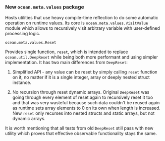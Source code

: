 ### New `ocean.meta.values` package

Hosts utilities that use heavy compile-time reflection to do some automatic
operation on runtime values. Its core is `ocean.meta.values.VisitValue` module
which allows to recursively visit arbitrary variable with user-defined
processing logic.

`ocean.meta.values.Reset`

Provides single function, `reset`, which is intended to replace
`ocean.util.DeepReset` while being both more performant and using simpler
implementation. It has two main differences from `DeepReset`:

1) Simplified API - any value can be reset by simply calling `reset` function
   on it, no matter if it is a single integer, array or deeply nested struct
   instance.

2) No recursion through reset dynamic arrays. Original `DeepReset` was going through
   every element of reset again to recursively reset it too and that was very
   wasteful because such data couldn't be reused again as runtime sets array
   elements to 0 on its own when length is increased. New `reset` only recurses
   into nested structs and static arrays, but not dynamic arrays.

It is worth mentioning that all tests from old `DeepReset` still pass with new
utility which proves that effective observable functionality stays the same.
